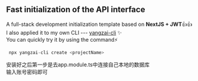 ## Fast initialization of the API interface
A full-stack development initialization template based on <b>NextJS + JWT</b>👍👍<br>
I also applied it to my own CLI --- [yangzai-cli](https://www.npmjs.com/package/yangzai-cli) ✨<br>
You can quickly try it by using the command⚡
```ts
 npx yangzai-cli create <projectName>
```

安装好之后第一步是去app.module.ts中连接自己本地的数据库<br>输入账号密码即可